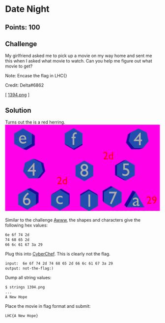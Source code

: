 # Date Night

## Points: 100

## Challenge

My girlfriend asked me to pick up a movie on my way home and sent me this when I asked what movie to watch. Can you help me figure out what movie to get?

Note: Encase the flag in LHC{}

Credit: Delta#6862

[ [1394.png][1] ]

## Solution
Turns out the is a red herring.
![image][1]

Similar to the challenge [Awww](../Awww), the shapes and characters give the following hex values:
```
6e 6f 74 2d
74 68 65 2d
66 6c 61 67 3a 29
```

Plug this into [CyberChef][2]. This is clearly not the flag.
```
input:  6e 6f 74 2d 74 68 65 2d 66 6c 61 67 3a 29
output: not-the-flag:)
```

Dump all string values:
```
$ strings 1394.png
...
A New Hope
```
Place the movie in flag format and submit:
```
LHC{A New Hope}
```

[1]:./1394.png
[2]:https://gchq.github.io/CyberChef/#recipe=From_Hex('Auto')&input=NmUgNmYgNzQgMmQKNzQgNjggNjUgMmQKNjYgNmMgNjEgNjcgM2EgMjk